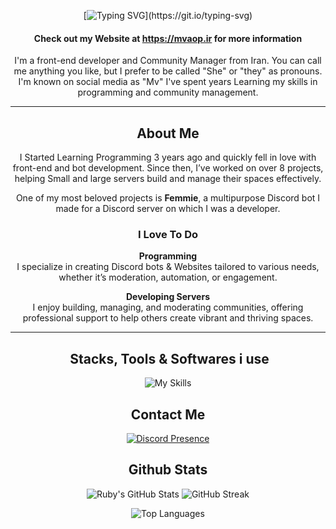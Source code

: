 <div align="center">

[![Typing SVG](https://readme-typing-svg.demolab.com?font=Fira+Code+Bold&weight=100&size=21&pause=1000&color=FFFFFF&center=true&vCenter=true&repeat=false&width=435&lines=Hey+There%2C+I'm+Ruby!)](https://git.io/typing-svg)

#### Check out my Website at https://mvaop.ir for more information

I'm a front-end developer and Community Manager from Iran. You can call me anything you like, but I prefer to be called "She" or "they" as pronouns. I'm known on social media as "Mv" I've spent years Learning my skills in programming and community management.  

---

## **About Me**  

I Started Learning Programming 3 years ago and quickly fell in love with front-end and bot development. Since then, I’ve worked on over 8 projects, helping Small and large servers build and manage their spaces effectively.  

One of my most beloved projects is **Femmie**, a multipurpose Discord bot I made for a Discord server on which I was a developer.

### **I Love To Do**  

  **Programming**  
  I specialize in creating Discord bots & Websites tailored to various needs, whether it’s moderation, automation, or engagement.  

**Developing Servers**  
  I enjoy building, managing, and moderating communities, offering professional support to help others create vibrant and thriving spaces.  

---

## ️ **Stacks, Tools & Softwares i use**  
![My Skills](https://skillicons.dev/icons?i=py,tailwind,react,ts,js,nextjs,bootstrap,html,css,pr,figma,vercel,cloudflare,vscode,robloxstudio&theme=dark)

##  **Contact Me** 
[![Discord Presence](https://lanyard.cnrad.dev/api/443136409835012116?theme=transparnet&showDisplayName=true)](https://discord.com/users/443136409835012116)


## **Github Stats**  

![Ruby's GitHub Stats](https://github-stats-tq8s-mvproj.vercel.app/api?username=mvtbh&show_icons=true&theme=radical)  ![GitHub Streak](https://github-readme-streak-stats.herokuapp.com/?user=mvtbh&theme=radical)

![Top Languages](https://github-stats-tq8s-mvproj.vercel.app/api/top-langs/?username=mvtbh&layout=compact&theme=radical)
 

